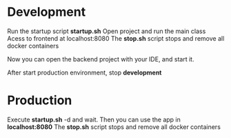 # Development

Run the startup script **startup.sh**
Open project and run the main class
Acess to frontend at localhost:8080
The **stop.sh** script stops and remove all docker containers

Now you can open the backend project with your IDE, and start it.

After start production environment, stop **development**

# Production

Execute **startup.sh** -d and wait.
Then you can use the app in **localhost:8080**
The **stop.sh** script stops and remove all docker containers


